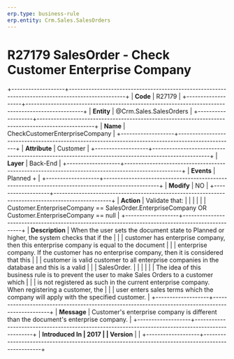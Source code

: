 ```yaml
---
erp.type: business-rule
erp.entity: Crm.Sales.SalesOrders
---
```


# R27179 SalesOrder - Check Customer Enterprise Company
+-------------------+--------------------------------------------------------------------------------------------------+
| **Code**          | R27179                                                                                           |
+-------------------+--------------------------------------------------------------------------------------------------+
| **Entity**        | @Crm.Sales.SalesOrders                                                                                       |
+-------------------+--------------------------------------------------------------------------------------------------+
| **Name**          | CheckCustomerEnterpriseCompany                                                                   |
+-------------------+--------------------------------------------------------------------------------------------------+
| **Attribute**     | Customer                                                                                         |
+-------------------+--------------------------------------------------------------------------------------------------+
| **Layer**         | Back-End                                                                                         |
+-------------------+--------------------------------------------------------------------------------------------------+
| **Events**        | Planned +                                                                                        |
+-------------------+--------------------------------------------------------------------------------------------------+
| **Modify**        | NO                                                                                               |
+-------------------+--------------------------------------------------------------------------------------------------+
| **Action**        | Validate that:                                                                                   |
|                   |                                                                                                  |
|                   | Customer.EnterpriseCompany == SalesOrder.EnterpriseCompany OR Customer.EnterpriseCompany == null |
+-------------------+--------------------------------------------------------------------------------------------------+
| **Description**   | When the user sets the document state to Planned or higher, the system checks that if the        |
|                   | customer has enterprise company, then this enterprise company is equal to the document           |
|                   | enterprise company. If the customer has no enterprise company, then it is considered that this   |
|                   | customer is valid customer to all enterprise companies in the database and this is a valid       |
|                   | SalesOrder.                                                                                      |
|                   |                                                                                                  |
|                   | The idea of this business rule is to prevent the user to make Sales Orders to a customer which   |
|                   | is not registered as such in the current enterprise company. When registering a customer, the    |
|                   | user enters sales terms which the company will apply with the specified customer.                |
+-------------------+--------------------------------------------------------------------------------------------------+
| **Message**       | Customer\'s enterprise company is different than the document\'s enterprise company.             |
+-------------------+--------------------------------------------------------------------------------------------------+
| **Introduced In   | 2017                                                                                             |
| Version**         |                                                                                                  |
+-------------------+--------------------------------------------------------------------------------------------------+

  

  

  
